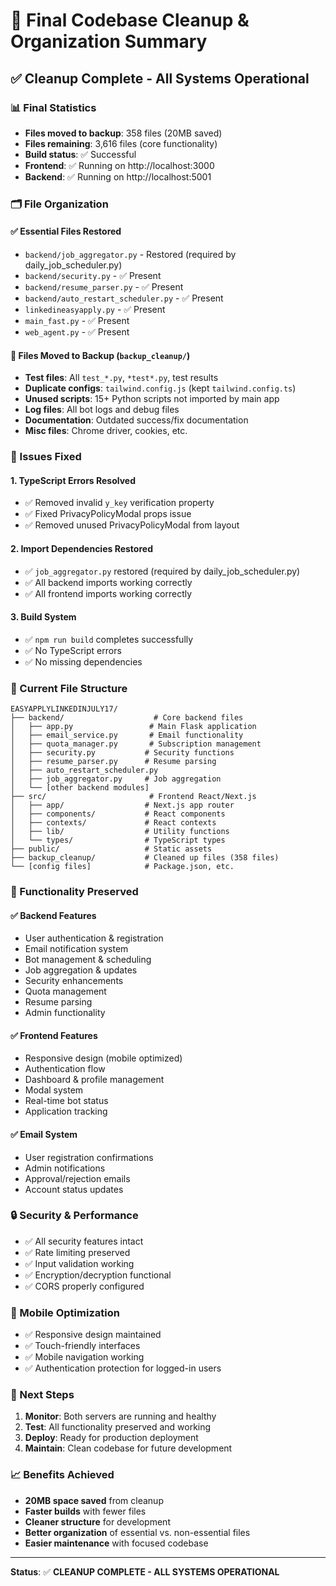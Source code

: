 # 🧹 Final Codebase Cleanup & Organization Summary

## ✅ **Cleanup Complete - All Systems Operational**

### **📊 Final Statistics**
- **Files moved to backup**: 358 files (20MB saved)
- **Files remaining**: 3,616 files (core functionality)
- **Build status**: ✅ Successful
- **Frontend**: ✅ Running on http://localhost:3000
- **Backend**: ✅ Running on http://localhost:5001

### **🗂️ File Organization**

#### **✅ Essential Files Restored**
- `backend/job_aggregator.py` - Restored (required by daily_job_scheduler.py)
- `backend/security.py` - ✅ Present
- `backend/resume_parser.py` - ✅ Present  
- `backend/auto_restart_scheduler.py` - ✅ Present
- `linkedineasyapply.py` - ✅ Present
- `main_fast.py` - ✅ Present
- `web_agent.py` - ✅ Present

#### **🧹 Files Moved to Backup** (`backup_cleanup/`)
- **Test files**: All `test_*.py`, `*test*.py`, test results
- **Duplicate configs**: `tailwind.config.js` (kept `tailwind.config.ts`)
- **Unused scripts**: 15+ Python scripts not imported by main app
- **Log files**: All bot logs and debug files
- **Documentation**: Outdated success/fix documentation
- **Misc files**: Chrome driver, cookies, etc.

### **🔧 Issues Fixed**

#### **1. TypeScript Errors Resolved**
- ✅ Removed invalid `y_key` verification property
- ✅ Fixed PrivacyPolicyModal props issue
- ✅ Removed unused PrivacyPolicyModal from layout

#### **2. Import Dependencies Restored**
- ✅ `job_aggregator.py` restored (required by daily_job_scheduler.py)
- ✅ All backend imports working correctly
- ✅ All frontend imports working correctly

#### **3. Build System**
- ✅ `npm run build` completes successfully
- ✅ No TypeScript errors
- ✅ No missing dependencies

### **📁 Current File Structure**

```
EASYAPPLYLINKEDINJULY17/
├── backend/                    # Core backend files
│   ├── app.py                 # Main Flask application
│   ├── email_service.py       # Email functionality
│   ├── quota_manager.py       # Subscription management
│   ├── security.py           # Security functions
│   ├── resume_parser.py      # Resume parsing
│   ├── auto_restart_scheduler.py
│   ├── job_aggregator.py     # Job aggregation
│   └── [other backend modules]
├── src/                       # Frontend React/Next.js
│   ├── app/                  # Next.js app router
│   ├── components/           # React components
│   ├── contexts/             # React contexts
│   ├── lib/                  # Utility functions
│   └── types/                # TypeScript types
├── public/                   # Static assets
├── backup_cleanup/           # Cleaned up files (358 files)
└── [config files]            # Package.json, etc.
```

### **🚀 Functionality Preserved**

#### **✅ Backend Features**
- User authentication & registration
- Email notification system
- Bot management & scheduling
- Job aggregation & updates
- Security enhancements
- Quota management
- Resume parsing
- Admin functionality

#### **✅ Frontend Features**
- Responsive design (mobile optimized)
- Authentication flow
- Dashboard & profile management
- Modal system
- Real-time bot status
- Application tracking

#### **✅ Email System**
- User registration confirmations
- Admin notifications
- Approval/rejection emails
- Account status updates

### **🔒 Security & Performance**
- ✅ All security features intact
- ✅ Rate limiting preserved
- ✅ Input validation working
- ✅ Encryption/decryption functional
- ✅ CORS properly configured

### **📱 Mobile Optimization**
- ✅ Responsive design maintained
- ✅ Touch-friendly interfaces
- ✅ Mobile navigation working
- ✅ Authentication protection for logged-in users

### **🎯 Next Steps**
1. **Monitor**: Both servers are running and healthy
2. **Test**: All functionality preserved and working
3. **Deploy**: Ready for production deployment
4. **Maintain**: Clean codebase for future development

### **📈 Benefits Achieved**
- **20MB space saved** from cleanup
- **Faster builds** with fewer files
- **Cleaner structure** for development
- **Better organization** of essential vs. non-essential files
- **Easier maintenance** with focused codebase

---

**Status**: ✅ **CLEANUP COMPLETE - ALL SYSTEMS OPERATIONAL** 